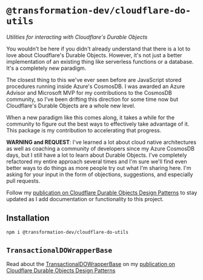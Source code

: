 # `@transformation-dev/cloudflare-do-utils`
_Utilities for interacting with Cloudflare's Durable Objects_

You wouldn't be here if you didn't already understand that there is a lot to love about Cloudflare's Durable Objects. However, it's not just a better implementation of an existing thing like serverless functions or a database. It's a completely new paradigm.

The closest thing to this we've ever seen before are JavaScript stored procedures running inside Azure's CosmosDB. I was awarded an Azure Advisor and Microsoft MVP for my contributions to the CosmosDB community, so I've been drifting this direction for some time now but Cloudflare's Durable Objects are a whole new level.

When a new paradigm like this comes along, it takes a while for the community to figure out the best ways to effectively take advantage of it. This package is my contribution to accelerating that progress. 

**WARNING and REQUEST**: I've learned a lot about cloud native architectures as well as coaching a community of developers since my Azure CosmosDB days, but I still have a lot to learn about Durable Objects. I've completely refactored my entire approach several times and I'm sure we'll find even better ways to do things as more people try out what I'm sharing here. I'm asking for your input in the form of objections, suggestions, and especially pull requests.

Follow my [publication on Cloudflare Durable Objects Design Patterns](https://medium.com/cloudflare-durable-objects-design-patterns) to stay updated as I add documentation or functionality to this project.

## Installation

```bash
npm i @transformation-dev/cloudflare-do-utils
```

## `TransactionalDOWrapperBase`

Read about the [TransactionalDOWrapperBase](https://medium.com/cloudflare-durable-objects-design-patterns/maintaining-consistent-state-56f5bb22dba9) on my [publication on Cloudflare Durable Objects Design Patterns](https://medium.com/cloudflare-durable-objects-design-patterns)
